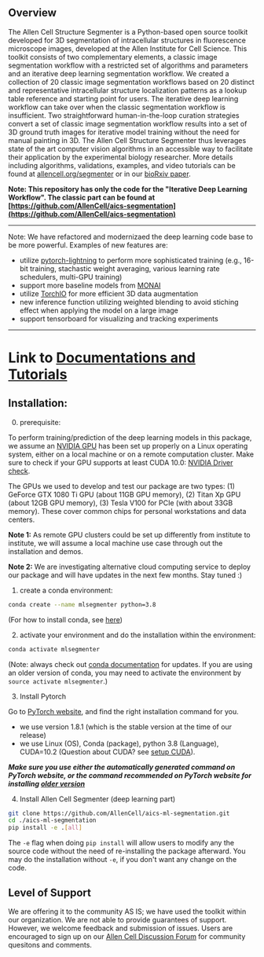 ## Overview

The Allen Cell Structure Segmenter is a Python-based open source toolkit developed for 3D segmentation of intracellular structures in fluorescence microscope images, developed at the Allen Institute for Cell Science. This toolkit consists of two complementary elements, a classic image segmentation workflow with a restricted set of algorithms and parameters and an iterative deep learning segmentation workflow. We created a collection of 20 classic image segmentation workflows based on 20 distinct and representative intracellular structure localization patterns as a lookup table reference and starting point for users. The iterative deep learning workflow can take over when the classic segmentation workflow is insufficient. Two straightforward human-in-the-loop curation strategies convert a set of classic image segmentation workflow results into a set of 3D ground truth images for iterative model training without the need for manual painting in 3D. The Allen Cell Structure Segmenter thus leverages state of the art computer vision algorithms in an accessible way to facilitate their application by the experimental biology researcher. More details including algorithms, validations, examples, and video tutorials can be found at [allencell.org/segmenter](allencell.org/segmenter) or in our [bioRxiv paper](https://www.biorxiv.org/content/10.1101/491035v1).

**Note: This repository has only the code for the "Iterative Deep Learning Workflow". The classic part can be found at [https://github.com/AllenCell/aics-segmentation](https://github.com/AllenCell/aics-segmentation)**

***********************************************************************
Note: We have refactored and modernizaed the deep learning code base 
to be more powerful. Examples of new features are:
- utilize [pytorch-lightning](https://www.pytorchlightning.ai/) to perform more sophisticated training
  (e.g., 16-bit training, stachastic weight averaging, various learning
  rate schedulers, multi-GPU training)
- support more baseline models from [MONAI](https://monai.io/)
- utilize [TorchIO](https://github.com/fepegar/torchio) for more efficient 3D data augmentation
- new inference function utilizing weighted blending to avoid stiching
  effect when applying the model on a large image
- support tensorboard for visualizing and tracking experiments
***********************************************************************

# Link to [Documentations and Tutorials](./docs/overview.md)

## Installation:

0. prerequisite:

To perform training/prediction of the deep learning models in this package, we assume an [NVIDIA GPU](https://www.nvidia.com/en-us/deep-learning-ai/developer/) has been set up properly on a Linux operating system, either on a local machine or on a remote computation cluster. Make sure to check if your GPU supports at least CUDA 10.0: [NVIDIA Driver check](https://www.nvidia.com/Download/index.aspx?lang=en-us).

The GPUs we used to develop and test our package are two types: (1) GeForce GTX 1080 Ti GPU (about 11GB GPU memory), (2) Titan Xp GPU (about 12GB GPU memory), (3) Tesla V100 for PCIe (with about 33GB memory). These cover common chips for personal workstations and data centers.

**Note 1:** As remote GPU clusters could be set up differently from institute to institute, we will assume a local machine use case through out the installation and demos.

**Note 2:** We are investigating alternative cloud computing service to deploy our package and will have updates in the next few months. Stay tuned :)  


1. create a conda environment: 

```bash
conda create --name mlsegmenter python=3.8
```

(For how to install conda, see [here](https://docs.conda.io/projects/conda/en/latest/user-guide/install/index.html#installing-conda-on-a-system-that-has-other-python-installations-or-packages))

2. activate your environment and do the installation within the environment:

```bash 
conda activate mlsegmenter 
```

(Note: always check out [conda documentation](https://docs.conda.io/projects/conda/en/latest/user-guide/tasks/manage-environments.html#activating-an-environment) for updates. If you are using an older version of conda, you may need to activate the environment by `source activate mlsegmenter`.)

3. Install Pytorch

Go to [PyTorch website](https://pytorch.org/get-started/locally/), and find the right installation command for you. 

* we use version 1.8.1 (which is the stable version at the time of our release)
* we use Linux (OS), Conda (package), python 3.8 (Language), CUDA=10.2 (Question about CUDA? see [setup CUDA](./docs/check_cuda.md)). 

***Make sure you use either the automatically generated command on PyTorch website, or the command recommended on PyTorch website for installing [older version](https://pytorch.org/get-started/previous-versions/)***



4. Install Allen Cell Segmenter (deep learning part)

```bash
git clone https://github.com/AllenCell/aics-ml-segmentation.git
cd ./aics-ml-segmentation
pip install -e .[all]
```

The `-e` flag when doing `pip install` will allow users to modify any the source code without the need of re-installing the package afterward. You may do the installation without `-e`, if you don't want any change on the code.

## Level of Support
We are offering it to the community AS IS; we have used the toolkit within our organization. We are not able to provide guarantees of support. However, we welcome feedback and submission of issues. Users are encouraged to sign up on our [Allen Cell Discussion Forum](https://forum.allencell.org/) for community quesitons and comments.
